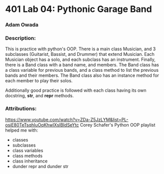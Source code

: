 # 401 Lab 04: Pythonic Garage Band
### Adam Owada

### Description:

This is practice with python's OOP. There is a main class Musician, and 3 subclasses (Guitarist, Bassist, and Drummer) that extend Musician. Each Musician object has a solo, and each subclass has an instrument. Finally, there is a Band class with a band name, and members. The Band class has a class variable for previous bands, and a class method to list the previous bands and their members. The Band class also has an instance method for each member to play their solos.

Additionally good practice is followed with each class having its own docstring, __str__, and __repr__ methods.

### Attributions:

https://www.youtube.com/watch?v=ZDa-Z5JzLYM&list=PL-osiE80TeTsqhIuOqKhwlXsIBIdSeYtc Corey Schafer's Python OOP playlist helped me with:
- classes
- subclasses
- class variables
- class methods
- class inheritance
- dunder repr and dunder str
